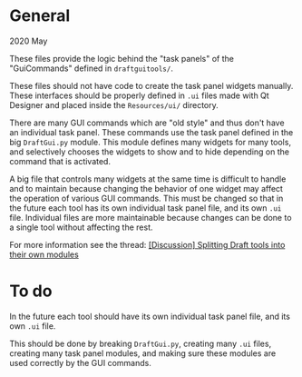 # General

2020 May

These files provide the logic behind the "task panels" of the "GuiCommands"
defined in `draftguitools/`.

These files should not have code to create the task panel widgets manually.
These interfaces should be properly defined in `.ui` files
made with Qt Designer and placed inside the `Resources/ui/` directory.

There are many GUI commands which are "old style" and thus don't have
an individual task panel. These commands use the task panel defined
in the big `DraftGui.py` module. This module defines many widgets
for many tools, and selectively chooses the widgets to show and to hide
depending on the command that is activated.

A big file that controls many widgets at the same time is difficult
to handle and to maintain because changing the behavior of one widget
may affect the operation of various GUI commands.
This must be changed so that in the future each tool has its own
individual task panel file, and its own `.ui` file.
Individual files are more maintainable because changes can be done
to a single tool without affecting the rest.

For more information see the thread:
[[Discussion] Splitting Draft tools into their own modules](https://forum.freecad.org/viewtopic.php?f=23&t=38593&start=10#p341298)

# To do

In the future each tool should have its own individual task panel file,
and its own `.ui` file.

This should be done by breaking `DraftGui.py`, creating many `.ui` files,
creating many task panel modules, and making sure these modules
are used correctly by the GUI commands.
